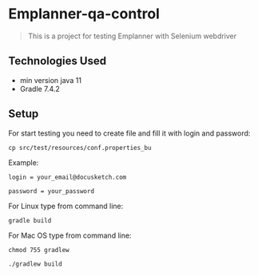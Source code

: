 # Emplanner-qa-control
> This is a project for testing Emplanner with Selenium webdriver

## Technologies Used
- min version java 11
- Gradle 7.4.2

## Setup
For start testing you need to create file and fill it with login and password:

`cp src/test/resources/conf.properties_bu` 

Example:

`login = your_email@docusketch.com`

`password = your_password`

For Linux type from command line:

`gradle build`

For Mac OS type from command line:

`chmod 755 gradlew`

`./gradlew build`



<!-- Optional -->
<!-- ## License -->
<!-- This project is open source and available under the [... License](). -->

<!-- You don't have to include all sections - just the one's relevant to your project -->